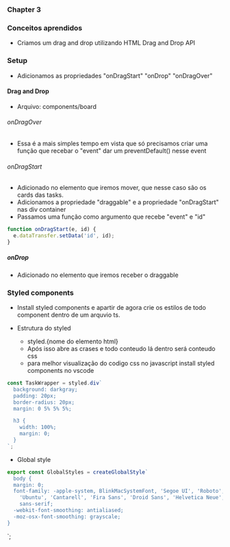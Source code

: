 ### Chapter 3

### Conceitos aprendidos

- Criamos um drag and drop utilizando HTML Drag and Drop API

### Setup

- Adicionamos as propriedades "onDragStart" "onDrop" "onDragOver"

#### Drag and Drop

- Arquivo: components/board

###### onDragOver

- Essa é a mais simples tempo em vista que só precisamos criar uma função que recebar o "event" dar um preventDefault() nesse event

###### onDragStart

- Adicionado no elemento que iremos mover, que nesse caso são os cards das tasks.
- Adicionamos a propriedade "draggable" e a propriedade "onDragStart" nas div container
- Passamos uma função como argumento que recebe "event" e "id"

```javascript
function onDragStart(e, id) {
  e.dataTransfer.setData('id', id);
}
```

##### onDrop

- Adicionado no elemento que iremos receber o draggable

### Styled components

- Install styled components e apartir de agora crie os estilos de todo component dentro de um arquvio ts.
- Estrutura do styled

  - styled.{nome do elemento html}
  - Após isso abre as crases e todo conteudo lá dentro será conteudo css
  - para melhor visualização do codigo css no javascript install styled components no vscode

```javascript
const TaskWrapper = styled.div`
  background: darkgray;
  padding: 20px;
  border-radius: 20px;
  margin: 0 5% 5% 5%;

  h3 {
    width: 100%;
    margin: 0;
  }
`;
```

- Global style

```javascript
export const GlobalStyles = createGlobalStyle`
  body {
  margin: 0;
  font-family: -apple-system, BlinkMacSystemFont, 'Segoe UI', 'Roboto', 'Oxygen',
    'Ubuntu', 'Cantarell', 'Fira Sans', 'Droid Sans', 'Helvetica Neue',
    sans-serif;
  -webkit-font-smoothing: antialiased;
  -moz-osx-font-smoothing: grayscale;
}
```

`;

